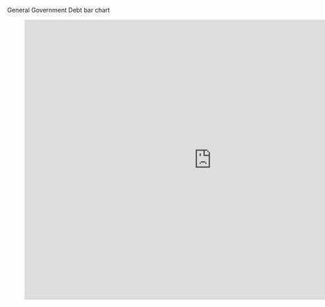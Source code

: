 General Government Debt bar chart
<figure class="iframe_container">
  <iframe src="https://data.oecd.org/chart/5Pee" width="860" height="645" style="border: 0" mozallowfullscreen="true" webkitallowfullscreen="true" allowfullscreen="true"><a href="https://data.oecd.org/chart/5Pee" target="_blank">OECD Chart: General government debt, Total, % of GDP, Annual, 2015</a> </iframe>
</figure>

